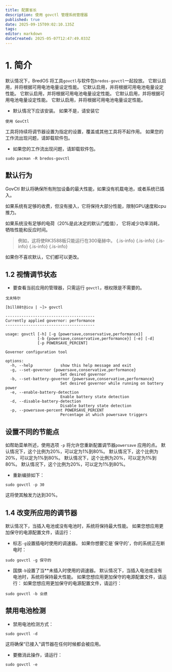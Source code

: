 ```yaml
---
title: 配置省长
description: 使用 govctl 管理系统管理器
published: true
date: 2025-09-15T09:02:10.135Z
tags:
editor: markdown
dateCreated: 2025-05-07T12:47:49.033Z
---
```


# 1. 简介

默认情况下，BredOS 将工具`govctl`与软件包`bredos-govctl`一起投放。
它默认启用，并将根据可用电池电量设定性能。
它默认启用，并将根据可用电池电量设定性能。
它默认启用，并将根据可用电池电量设定性能。
它默认启用，并将根据可用电池电量设定性能。
它默认启用，并将根据可用电池电量设定性能。

- 默认情况下应该安装。 如果不是，请安装它

```
使用 GovCtl
```

工具将持续将调节器设置为指定的设置，覆盖或其他工具将不起作用。
如果您的工作流出现问题，请卸载软件包。

- 如果您的工作流出现问题，请卸载软件包。

```
sudo pacman -R bredos-govctl
```

## 默认行为

GovCtl 默认将确保所有附加设备的最大性能，如果没有机载电池，或者系统已插入。

如果系统有足够的收费，但没有接入，它将保持大部分性能，限制GPU速度和cpu推力。

如果系统没有足够的电荷（20%是此决定的默认门槛值）， 它将减少功率消耗，牺牲性能和反应时间。

> 例如，这将使RK3588板只能运行在300毫赫中。
> {.is-info}
> {.is-info}
> {.is-info}
> {.is-info}
> {.is-info}

如果你不喜欢默认，它们都可以更改。

## 1.2 视情调节状态

- 要查看当前应用的管理器，只需运行 `govctl`，根权限是不需要的。

```
戈夫特尔
```

```
[bill88t@icu | ~]> govctl

---------------------------------------
Currently applied governor: performance
---------------------------------------

usage: govctl [-h] [-g {powersave,conservative,performance}]
              [-b {powersave,conservative,performance}] [-e] [-d]
              [-p POWERSAVE_PERCENT]

Governor configuration tool

options:
  -h, --help            show this help message and exit
  -g, --set-governor {powersave,conservative,performance}
                        Set desired governor
  -b, --set-battery-governor {powersave,conservative,performance}
                        Set desired governor while running on battery power
  -e, --enable-battery-detection
                        Enable battery state detection
  -d, --disable-battery-detection
                        Disable battery state detection
  -p, --powersave-percent POWERSAVE_PERCENT
                        Percentage at which powersave triggers
```

## 设置不同的节能点

如帮助菜单所述，使用选项 `-p` 将允许您重新配置调节器`powersave` 应用的点。 默认情况下，这个比例为20%，可以定为1%到80%。 默认情况下，这个比例为20%，可以定为1%到80%。 默认情况下，这个比例为20%，可以定为1%到80%。 默认情况下，这个比例为20%，可以定为1%到80%。

- 重新编排如下：

```
sudo govctl -p 30
```

这将使其触发力达到30%。

## 1.4 改变所应用的调节器

默认情况下，当插入电池或没有电池时，系统将保持最大性能。
如果您想应用更加保守的电源配置文件，请运行：

- 标志`-g`设置插电时使用的调速器。 如果你想要它是\`保守的'，你的系统正在断电时：

```
sudo govctl -g 保守的
```

- 国旗`-b`设置了当\*\*未插入时使用的调速器。 默认情况下，当插入电池或没有电池时，系统将保持最大性能。
  如果您想应用更加保守的电源配置文件，请运行：
  如果您想应用更加保守的电源配置文件，请运行：

```
sudo govctl -b 业绩
```

## 禁用电池检测

- 禁用电池检测方式：

```
sudo govctl -d
```

这将确保“已接入”调节器在任何时候都会被应用。

- 要撤消此操作，请运行：

```
sudo govctl -e
```